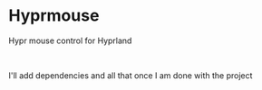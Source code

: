 # Hyprmouse
Hypr mouse control for Hyprland

<br/>

I'll add dependencies and all that once I am done with the project
